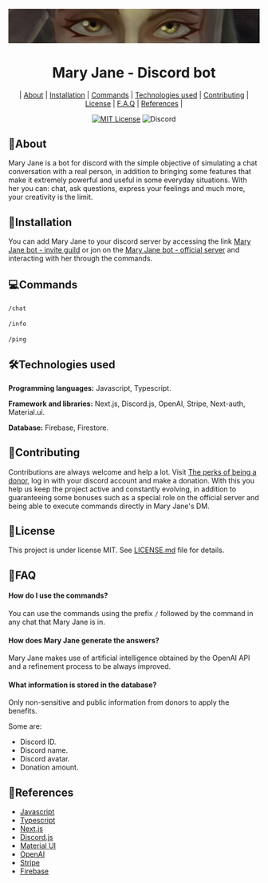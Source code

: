 

<div align="center">


![Mary Jane bot](https://github.com/MoonDusk1996/assets/blob/main/mary-jane-discord-bot/cover.gif) 
    
 
# Mary Jane - Discord bot
    
    
| [About](#about)
    |
[Installation](#installation)
    |
[Commands](#commands)
    |
[Technologies used](#technologies-used)
    |
[Contributing](#contributing)
    |
[License](#license)
    |
[F.A.Q](#faq)
    |
[References](#references)
    |    

    
    
</div>

<div align="center">
    
[![MIT License](https://img.shields.io/badge/License-MIT-green.svg)](https://choosealicense.com/licenses/mit/)
![Discord](https://img.shields.io/discord/866109574905069608)
    

    
</div>




## 📝About
Mary Jane is a bot for discord with the simple objective of simulating a chat conversation with a real person, in addition to bringing some features that make it extremely powerful and useful in some everyday situations.
With her you can: chat, ask questions, express your feelings and much more, your creativity is the limit.

## 💾Installation
You can add Mary Jane to your discord server by accessing the link [Mary Jane bot - invite guild](https://discord.com/api/oauth2/authorize?client_id=990769238841118740&permissions=0&redirect_uri=https%3A%2F%2Fmary-jane-website.vercel.app%2Fapi%2Fauth%2Fcallback%2Fdiscord&response_type=code&scope=applications.commands%20identify%20bot) or jon on the [Mary Jane bot - official server](https://discord.com/invite/AGfxJKmbKf) and interacting with her through the commands.



## 💻Commands

`/chat`

`/info`

`/ping`
    
## 🛠Technologies used

**Programming languages:** Javascript, Typescript.

**Framework and libraries:** Next.js, Discord.js, OpenAI, Stripe, Next-auth, Material.ui.

**Database:** Firebase, Firestore.


## 💖Contributing

Contributions are always welcome and help a lot.
Visit [The perks of being a donor](https://vercel.com/moondusk1996/mary-jane-website), log in with your discord account and make a donation. With this you help us keep the project active and constantly evolving, in addition to guaranteeing some bonuses such as a special role on the official server and being able to execute commands directly in Mary Jane's DM.


## 📄License
This project is under license MIT. See [LICENSE.md](https://choosealicense.com/licenses/mit/) file for details.



## 🙋FAQ

#### How do I use the commands?

You can use the commands using the prefix `/`  followed by the command in any chat that Mary Jane is in.


#### How does Mary Jane generate the answers?

Mary Jane makes use of artificial intelligence obtained by the OpenAI API and a refinement process to be always improved.


#### What information is stored in the database?

Only non-sensitive and public information from donors to apply the benefits.

Some are:
- Discord ID.
- Discord name.
- Discord avatar.
- Donation amount.


## 🔎References
 - [Javascript](https://developer.mozilla.org/en-US/docs/Web/javascript/)
 - [Typescript](https://www.typescriptlang.org/)
 - [Next.js](https://nextjs.org/)
 - [Discord.js](https://discord.js.org/)
 - [Material UI](https://mui.com/)
 - [OpenAI](https://openai.com/)
 - [Stripe](https://stripe.com/br)
 - [Firebase](https://firebase.google.com/)
